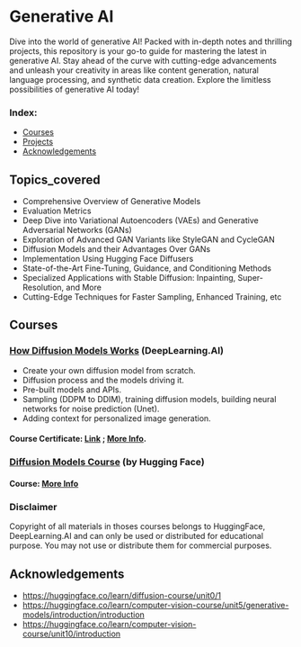 # Generative AI

Dive into the world of generative AI! Packed with in-depth notes and thrilling projects, this repository is your go-to guide for mastering the latest in generative AI. Stay ahead of the curve with cutting-edge advancements and unleash your creativity in areas like content generation, natural language processing, and synthetic data creation. Explore the limitless possibilities of generative AI today!

### Index:
  - [Courses](#Courses)
  - [Projects](#Projects)
  - [Acknowledgements](#Acknowledgements)

## Topics_covered
- Comprehensive Overview of Generative Models
- Evaluation Metrics
- Deep Dive into Variational Autoencoders (VAEs) and Generative Adversarial Networks (GANs)
- Exploration of Advanced GAN Variants like StyleGAN and CycleGAN
- Diffusion Models and their Advantages Over GANs
- Implementation Using Hugging Face Diffusers
- State-of-the-Art Fine-Tuning, Guidance, and Conditioning Methods
- Specialized Applications with Stable Diffusion: Inpainting, Super-Resolution, and More
- Cutting-Edge Techniques for Faster Sampling, Enhanced Training, etc

## Courses
### [How Diffusion Models Works](https://github.com/AMfeta99/Generative_AI/tree/main/DDPM_DDIM) (DeepLearning.AI)
- Create your own diffusion model from scratch.
- Diffusion process and the models driving it.
- Pre-built models and APIs.
- Sampling (DDPM to DDIM), training diffusion models, building neural networks for noise prediction (Unet).
- Adding context for personalized image generation.
#### Course Certificate: [Link](https://learn.deeplearning.ai/accomplishments/66cefb99-0382-4ebf-9379-84032f7d1249?usp=sharing) ; [More Info](https://www.deeplearning.ai/short-courses/how-diffusion-models-work/).

 ### [Diffusion Models Course](https://huggingface.co/learn/diffusion-course/unit0/1) (by Hugging Face)
 
 #### Course: [More Info](https://huggingface.co/learn/diffusion-course/unit0/1)

### Disclaimer
Copyright of all materials in thoses courses belongs to HuggingFace, DeepLearning.AI and can only be used or distributed for educational purpose. You may not use or distribute them for commercial purposes.

## Acknowledgements
- https://huggingface.co/learn/diffusion-course/unit0/1
- https://huggingface.co/learn/computer-vision-course/unit5/generative-models/introduction/introduction
- https://huggingface.co/learn/computer-vision-course/unit10/introduction
